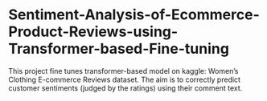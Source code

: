 # Sentiment-Analysis-of-Ecommerce-Product-Reviews-using-Transformer-based-Fine-tuning
This project fine tunes transformer-based model on kaggle: Women’s Clothing E-commerce Reviews dataset. The aim is to correctly predict customer sentiments (judged by the ratings) using their comment text.
